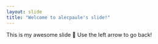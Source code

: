 ```yaml
---
layout: slide
title: "Welcome to alecpaule's slide!"
---
```

This is my awesome slide :tada:
Use the left arrow to go back!
